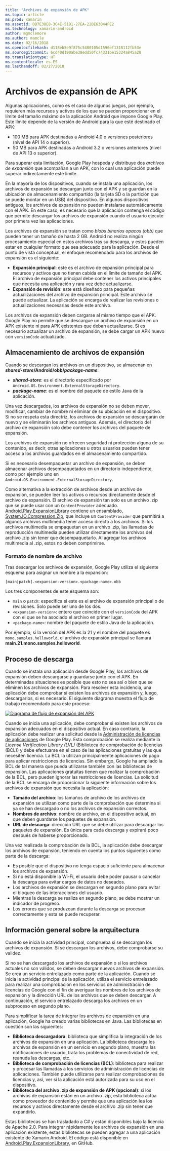 ```yaml
---
title: "Archivos de expansión de APK"
ms.topic: article
ms.prod: xamarin
ms.assetid: DB7E38E8-3C4E-5191-27EA-22DE63044FE2
ms.technology: xamarin-android
author: mgmclemore
ms.author: mamcle
ms.date: 02/16/2018
ms.openlocfilehash: d118eb5e9f875c5480105d1596ef1318112fb53e
ms.sourcegitcommit: 6cd40d190abe38edd50fc74331be15324a845a28
ms.translationtype: HT
ms.contentlocale: es-ES
ms.lasthandoff: 02/27/2018
---
```

# <a name="apk-expansion-files"></a>Archivos de expansión de APK

Algunas aplicaciones, como es el caso de algunos juegos, por ejemplo, requieren más recursos y activos de los que se pueden proporcionar en el límite del tamaño máximo de la aplicación Android que impone Google Play. Este límite depende de la versión de Android para la que esté destinado el APK:

-  100 MB para APK destinadas a Android 4.0 o versiones posteriores (nivel de API 14 o superior).
-  50 MB para APK destinadas a Android 3.2 o versiones anteriores (nivel de API 13 o superior).

Para superar esta limitación, Google Play hospeda y distribuye dos *archivos de expansión* que acompañan a un APK, con lo cual una aplicación puede superar indirectamente este límite. 

En la mayoría de los dispositivos, cuando se instala una aplicación, los archivos de expansión se descargan junto con el APK y se guardan en la ubicación de almacenamiento compartido (la tarjeta SD o la partición que se puede montar en un USB) del dispositivo. En algunos dispositivos antiguos, los archivos de expansión no pueden instalarse automáticamente con el APK. En este caso, es necesario que la aplicación contenga el código que permite descargar los archivos de expansión cuando el usuario ejecute por primera vez las aplicaciones.

Los archivos de expansión se tratan como *blobs binarios opacos (obb)* que pueden tener un tamaño de hasta 2 GB. Android no realiza ningún procesamiento especial en estos archivos tras su descarga, y estos pueden estar en cualquier formato que sea adecuado para la aplicación. Desde el punto de vista conceptual, el enfoque recomendado para los archivos de expansión es el siguiente:

-   **Expansión principal**: este es el archivo de expansión principal para recursos y activos que no tienen cabida en el límite de tamaño del APK. El archivo de expansión principal debe contener los activos principales que necesita una aplicación y rara vez debe actualizarse.
-   **Expansión de revisión**: este está diseñado para pequeñas actualizaciones del archivo de expansión principal. Este archivo se puede actualizar. La aplicación se encarga de realizar las revisiones o actualizaciones necesarias desde este archivo.


Los archivos de expansión deben cargarse al mismo tiempo que el APK.
Google Play no permite que se descargue un archivo de expansión en un APK existente ni para APK existentes que deban actualizarse. Si es necesario actualizar un archivo de expansión, se debe cargar un APK nuevo con `versionCode` actualizado.

<a name="Expansion_File_Storage" />

## <a name="expansion-file-storage"></a>Almacenamiento de archivos de expansión

Cuando se descargan los archivos en un dispositivo, se almacenan en **_shared-store_/Android/obb/_package-name_**:

-   **_shared-store_**: es el directorio especificado por `Android.OS.Environment.ExternalStorageDirectory`.
-   **_package-name_**: es el nombre del paquete de estilo Java de la aplicación.


Una vez descargados, los archivos de expansión no se deben mover, modificar, cambiar de nombre ni eliminar de su ubicación en el dispositivo. Si no se respeta esta directriz, los archivos de expansión se descargarán de nuevo y se eliminarán los archivos antiguos. Además, el directorio del archivo de expansión solo debe contener los archivos del paquete de expansión.

Los archivos de expansión no ofrecen seguridad ni protección alguna de su contenido, es decir, otras aplicaciones u otros usuarios pueden tener acceso a los archivos guardados en el almacenamiento compartido.

Si es necesario desempaquetar un archivo de expansión, se deben almacenar archivos desempaquetados en un directorio independiente, como por ejemplo uno en `Android.OS.Environment.ExternalStorageDirectory`.

Como alternativa a la extracción de archivos desde un archivo de expansión, se pueden leer los activos o recursos directamente desde el archivo de expansión. El archivo de expansión tan solo es un archivo .zip que se puede usar con un `ContentProvider` adecuado. [Android.Play.ExpansionLibrary](https://github.com/mattleibow/Android.Play.ExpansionLibrary) contiene un ensamblado, [System.IO.Compression.Zip](https://github.com/mattleibow/Android.Play.ExpansionLibrary/tree/master/System.IO.Compression.Zip), que incluye un `ContentProvider` que permitirá a algunos archivos multimedia tener acceso directo a los archivos. Si los archivos multimedia se empaquetan en un archivo .zip, las llamadas de reproducción multimedia pueden utilizar directamente los archivos del archivo .zip sin tener que desempaquetarlo. Al agregar los archivos multimedia al .zip, estos no deben comprimirse. 

<a name="FileName_Format" />

### <a name="filename-format"></a>Formato de nombre de archivo

Tras descargar los archivos de expansión, Google Play utiliza el siguiente esquema para asignar un nombre a la expansión:

    [main|patch].<expansion-version>.<package-name>.obb

Los tres componentes de este esquema son:

-   `main` o `patch`: especifica si este es el archivo de expansión principal o de revisiones. Solo puede ser uno de los dos.
-   `<expansion-version>`: entero que coincide con el `versionCode` del APK con el que se ha asociado el archivo en primer lugar.
-   `<package-name>`: nombre del paquete de estilo Java de la aplicación.


Por ejemplo, si la versión del APK es la 21 y el nombre del paquete es `mono.samples.helloworld`, el archivo de expansión principal se llamará **main.21.mono.samples.helloworld**.

<a name="Download_Process" />

## <a name="download-process"></a>Proceso de descarga

Cuando se instala una aplicación desde Google Play, los archivos de expansión deben descargarse y guardarse junto con el APK. En determinadas situaciones es posible que esto no sea así o bien que se eliminen los archivos de expansión. Para resolver esta incidencia, una aplicación debe comprobar si existen los archivos de expansión y, luego, descargarlos, si es necesario. El siguiente diagrama muestra el flujo de trabajo recomendado para este proceso:

[ ![Diagrama de flujo de expansión del APK](apk-expansion-files-images/apkexpansion.png)](apk-expansion-files-images/apkexpansion.png)

Cuando se inicia una aplicación, debe comprobar si existen los archivos de expansión adecuados en el dispositivo actual. En caso contrario, la aplicación debe realizar una solicitud desde la [Administración de licencias de aplicaciones](http://developer.android.com/google/play/licensing/index.html) de Google Play. Esta comprobación se realiza mediante la *License Verification Library (LVL)* (Biblioteca de comprobación de licencias (BCL)) y debe efectuarse en el caso de las aplicaciones gratuitas y las que necesiten licencia. La BCL la utilizan principalmente aplicaciones de pago para aplicar restricciones de licencias. Sin embargo, Google ha ampliado la BCL de tal manera que pueda utilizarse también con las bibliotecas de expansión. Las aplicaciones gratuitas tienen que realizar la comprobación de la BCL, pero pueden ignorar las restricciones de licencias. La solicitud de la BCL se encarga de proporcionar la siguiente información sobre los archivos de expansión que necesita la aplicación: 

-   **Tamaño del archivo**: los tamaños de archivo de los archivos de expansión se utilizan como parte de la comprobación que determina si ya se han descargado o no los archivos de expansión correctos.
-   **Nombres de archivo**: nombre de archivo, en el dispositivo actual, en que deben guardarse los paquetes de expansión.
-   **URL de descarga**: dirección URL que se debe utilizar para descargar los paquetes de expansión. Es única para cada descarga y expirará poco después de haberse proporcionado.


Una vez realizada la comprobación de la BCL, la aplicación debe descargar los archivos de expansión, teniendo en cuenta los puntos siguientes como parte de la descarga:

-  Es posible que el dispositivo no tenga espacio suficiente para almacenar los archivos de expansión.
-  Si no está disponible la Wi-Fi, el usuario debe poder pausar o cancelar la descarga para evitar cargos de datos no deseados.
-  Los archivos de expansión se descargan en segundo plano para evitar el bloqueo de las interacciones del usuario.
-  Mientras la descarga se realiza en segundo plano, se debe mostrar un indicador de progreso.
-  Los errores que se produzcan durante la descarga se procesan correctamente y esta se puede recuperar.


<a name="Architectural_Overview" />

## <a name="architectural-overview"></a>Información general sobre la arquitectura

Cuando se inicia la actividad principal, comprueba si se descargan los archivos de expansión. Si se descargan los archivos, debe comprobarse su validez.

Si no se han descargado los archivos de expansión o si los archivos actuales no son válidos, se deben descargar nuevos archivos de expansión. Se crea un servicio entrelazado como parte de la aplicación. Cuando se inicia la actividad principal de la aplicación, utiliza el servicio entrelazado para realizar una comprobación en los servicios de administración de licencias de Google con el fin de averiguar los nombres de los archivos de expansión y la dirección URL de los archivos que se deben descargar. A continuación, el servicio entrelazado descarga los archivos en un subproceso en segundo plano.

Para simplificar la tarea de integrar los archivos de expansión en una aplicación, Google ha creado varias bibliotecas en Java. Las bibliotecas en cuestión son las siguientes:

-   **Biblioteca descargadora**: biblioteca que simplifica la integración de los archivos de expansión en una aplicación. La biblioteca descarga los archivos de expansión en un servicio en segundo plano, muestra las notificaciones de usuario, trata los problemas de conectividad de red, reanuda las descargas, etc.
-   **Biblioteca de comprobación de licencias (BCL)**: biblioteca para realizar y procesar las llamadas a los servicios de administración de licencias de aplicaciones. También puede utilizarse para realizar comprobaciones de licencias y, así, ver si la aplicación está autorizada para su uso en el dispositivo.
-   **Biblioteca del archivo .zip de expansión de APK (opcional)**: si los archivos de expansión están en un archivo .zip, esta biblioteca actúa como proveedor de contenido y permite que una aplicación lea los recursos y activos directamente desde el archivo .zip sin tener que expandirlo.


Estas bibliotecas se han trasladado a C# y están disponibles bajo la licencia de Apache 2.0. Para integrar rápidamente los archivos de expansión en una aplicación existente, estas bibliotecas se pueden agregar a una aplicación existente de Xamarin.Android. El código está disponible en [Android.Play.ExpansionLibrary](https://github.com/mattleibow/Android.Play.ExpansionLibrary), en GitHub.
